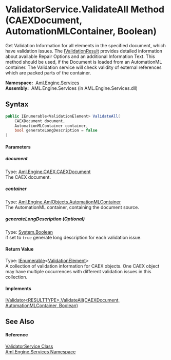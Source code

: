 ValidatorService.ValidateAll Method (CAEXDocument, AutomationMLContainer, Boolean)
==================================================================================
Get Validation Information for all elements in the specified document, which have validation issues. The [IValidationResult][1] provides detailed information about available Repair Options and an additional Information Text. This method should be used, if the Document is loaded from an AutomationML container. The Validation service will check validity of external references which are packed parts of the container.

  **Namespace:**  [Aml.Engine.Services][2]  
  **Assembly:**  AML.Engine.Services (in AML.Engine.Services.dll)

Syntax
------

```csharp
public IEnumerable<ValidationElement> ValidateAll(
	CAEXDocument document,
	AutomationMLContainer container,
	bool generateLongDescription = false
)
```

#### Parameters

##### *document*
Type: [Aml.Engine.CAEX.CAEXDocument][3]  
The CAEX document.

##### *container*
Type: [Aml.Engine.AmlObjects.AutomationMLContainer][4]  
The AutomationML container, containing the document source.

##### *generateLongDescription* (Optional)
Type: [System.Boolean][5]  
if set to `true` generate long description for each validation issue.

#### Return Value
Type: [IEnumerable][6]&lt;[ValidationElement][7]>  
 A collection of validation information for CAEX objects. One CAEX object may have multiple occurrences with different validation issues in this collection. 
#### Implements
[IValidator&lt;RESULTTYPE>.ValidateAll(CAEXDocument, AutomationMLContainer, Boolean)][8]  


See Also
--------

#### Reference
[ValidatorService Class][9]  
[Aml.Engine.Services Namespace][2]  

[1]: ../../Aml.Engine.Services.Interfaces/IValidationResult/README.md
[2]: ../README.md
[3]: ../../Aml.Engine.CAEX/CAEXDocument/README.md
[4]: ../../Aml.Engine.AmlObjects/AutomationMLContainer/README.md
[5]: https://docs.microsoft.com/dotnet/api/system.boolean
[6]: https://docs.microsoft.com/dotnet/api/system.collections.generic.ienumerable-1
[7]: ../ValidationElement/README.md
[8]: ../../Aml.Engine.Services.Interfaces/IValidator_1/ValidateAll.md
[9]: README.md
[10]: https://www.automationml.org
[11]: ../../icons/logoShade.png